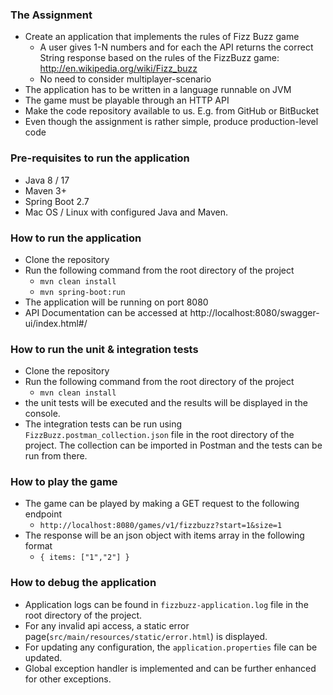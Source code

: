 ### The Assignment
- Create an application that implements the rules of Fizz Buzz game
    - A user gives 1-N numbers and for each the API returns the correct String response   based on the rules of the FizzBuzz game: http://en.wikipedia.org/wiki/Fizz_buzz
    - No need to consider multiplayer-scenario
- The application has to be written in a language runnable on JVM
- The game must be playable through an HTTP API
- Make the code repository available to us. E.g. from GitHub or BitBucket
- Even though the assignment is rather simple, produce production-level code


### Pre-requisites to run the application
- Java 8 / 17
- Maven 3+
- Spring Boot 2.7
- Mac OS / Linux with configured Java and Maven.


### How to run the application
- Clone the repository
- Run the following command from the root directory of the project
    - `mvn clean install`
    - `mvn spring-boot:run`
- The application will be running on port 8080
- API Documentation can be accessed at http://localhost:8080/swagger-ui/index.html#/


### How to run the unit & integration tests
- Clone the repository
- Run the following command from the root directory of the project
    - `mvn clean install`
- the unit tests will be executed and the results will be displayed in the console.
- The integration tests can be run using `FizzBuzz.postman_collection.json` file in the root directory of the project. The collection can be imported in Postman and the tests can be run from there.


### How to play the game
- The game can be played by making a GET request to the following endpoint
    - `http://localhost:8080/games/v1/fizzbuzz?start=1&size=1`
- The response will be an json object with items array in the following format
    - `{ items: ["1","2"] }`


### How to debug the application
- Application logs can be found in `fizzbuzz-application.log` file in the root directory of the project.
- For any invalid api access, a static error page(`src/main/resources/static/error.html`) is displayed.
- For updating any configuration, the `application.properties` file can be updated.
- Global exception handler is implemented and can be further enhanced for other exceptions.